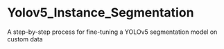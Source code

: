 # Yolov5_Instance_Segmentation
A step-by-step process for fine-tuning a YOLOv5 segmentation model on custom data
